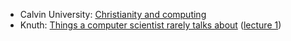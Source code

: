* Calvin University: [Christianity and computing](https://computing.calvin.edu/documents/christianity-and-computing.html)
* Knuth: [Things a computer scientist rarely talks about](https://www-cs-faculty.stanford.edu/~knuth/things.html) ([lecture 1](https://web.stanford.edu/group/cslipublications/cslipublications/pdf/1575863278.pdf))
